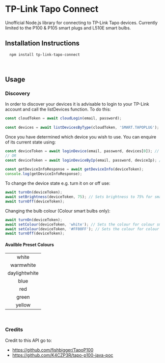 # TP-Link Tapo Connect

Unofficial Node.js library for connecting to TP-Link Tapo devices. Currently limited to the P100 & P105 smart plugs and L510E smart bulbs.

## Installation Instructions

```bash
  npm install tp-link-tapo-connect
```

<br/>

## Usage

### Discovery

In order to discover your devices it is advisable to login to your TP-Link account and call the listDevices function. To do this:

```ts
const cloudToken = await cloudLogin(email, password);
    
const devices = await listDevicesByType(cloudToken, 'SMART.TAPOPLUG');
```

Once you have determined which device you wish to use. You can enquire of its current state using:

```ts
const deviceToken = await loginDevice(email, password, devices[0]); // Performs a mac lookup to determine local IP address
// OR
const deviceToken = await loginDeviceByIp(email, password, deviceIp); // If you know your local device IP address
    
const getDeviceInfoResponse = await getDeviceInfo(deviceToken);
console.log(getDeviceInfoResponse);
```

To change the device state e.g. turn it on or off use:

```ts
await turnOn(deviceToken);
await setBrightness(deviceToken, 75); // Sets brightness to 75% for smart bulbs only
await turnOff(deviceToken);
```

Changing the bulb colour (Colour smart bulbs only):

```ts
await turnOn(deviceToken);
await setColour(deviceToken, 'white'); // Sets the colour for colour smart bulbs only
await setColour(deviceToken, '#FF00FF'); // Sets the colour for colour smart bulbs only using a hex value
await turnOff(deviceToken);
```

#### Availble Preset Colours

||
| :-: |
| white |
| warmwhite |
| daylightwhite |
| blue |
| red |
| green |
| yellow |

<br/>

### Credits

Credit to this API go to:
* https://github.com/fishbigger/TapoP100
* https://github.com/K4CZP3R/tapo-p100-java-poc
